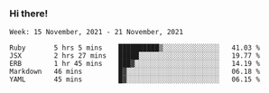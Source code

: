 ### Hi there!

<!--START_SECTION:waka-->
```text
Week: 15 November, 2021 - 21 November, 2021

Ruby       5 hrs 5 mins    ██████████▒░░░░░░░░░░░░░░   41.03 % 
JSX        2 hrs 27 mins   █████░░░░░░░░░░░░░░░░░░░░   19.77 % 
ERB        1 hr 45 mins    ███▓░░░░░░░░░░░░░░░░░░░░░   14.19 % 
Markdown   46 mins         █▓░░░░░░░░░░░░░░░░░░░░░░░   06.18 % 
YAML       45 mins         █▓░░░░░░░░░░░░░░░░░░░░░░░   06.15 % 
```
<!--END_SECTION:waka-->
